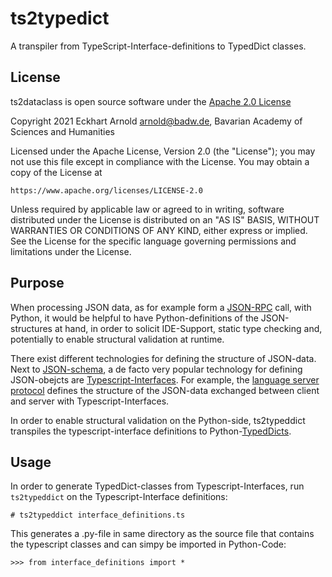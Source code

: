 # ts2typedict

A transpiler from TypeScript-Interface-definitions to TypedDict classes.

## License

ts2dataclass is open source software under the [Apache 2.0 License](https://www.apache.org/licenses/LICENSE-2.0)

Copyright 2021 Eckhart Arnold <arnold@badw.de>, Bavarian Academy of Sciences and Humanities

Licensed under the Apache License, Version 2.0 (the "License");
you may not use this file except in compliance with the License.
You may obtain a copy of the License at

    https://www.apache.org/licenses/LICENSE-2.0

Unless required by applicable law or agreed to in writing, software
distributed under the License is distributed on an "AS IS" BASIS,
WITHOUT WARRANTIES OR CONDITIONS OF ANY KIND, either express or implied.
See the License for the specific language governing permissions and
limitations under the License.

## Purpose

When processing JSON data, as for example form a 
[JSON-RPC](https://www.jsonrpc.org/) call, with Python, it would
be helpful to have Python-definitions of the JSON-structures at
hand, in order to solicit IDE-Support, static type checking and,
potentially to enable structural validation at runtime. 

There exist different technologies for defining the structure of
JSON-data. Next to [JSON-schema](http://json-schema.org/), a 
de facto very popular technology for defining JSON-obejcts are
[Typescript-Interfaces](https://www.typescriptlang.org/docs/handbook/2/objects.html). 
For example, the 
[language server protocol](https://microsoft.github.io/language-server-protocol/specifications/specification-current/) 
defines the structure of the JSON-data exchanged between client 
and server with Typescript-Interfaces.

In order to enable structural validation on the Python-side, 
ts2typeddict transpiles the typescript-interface definitions
to Python-[TypedDicts](https://www.python.org/dev/peps/pep-0589/).

## Usage

In order to generate TypedDict-classes from Typescript-Interfaces,
run `ts2typeddict` on the Typescript-Interface definitions:

    # ts2typeddict interface_definitions.ts

This generates a .py-file in same directory as the source
file that contains the typescript classes and can simpy be 
imported in Python-Code:

    >>> from interface_definitions import *

